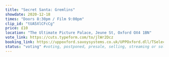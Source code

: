 ```yaml
---
title: "Secret Santa: Gremlins"
showdate: 2020-12-18
times: "Doors 8:30pm / Film 9:00pm"
clip_id: "tUA5XlCFcCg"
price: £10
location: "The Ultimate Picture Palace, Jeune St, Oxford OX4 1BN"
vote_link: https://cuts.typeform.com/to/jlWr2Dcz
booking_link: https://uppoxford.savoysystems.co.uk/UPPOxford.dll/TSelectItems.waSelectItemsPrompt.TcsWebMenuItem_1178.TcsWebTab_1179.TcsPerformance_1455855.TcsSection_133693
status: "voting" #voting, postponed, presale, selling, streaming or soldout
---
```

